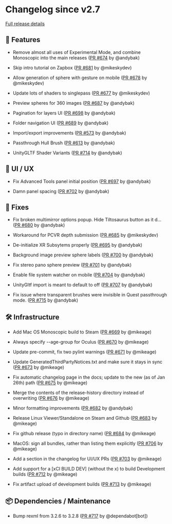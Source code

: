 # Changelog since v2.7

[Full release details](https://github.com/icosa-foundation/open-brush/compare/v2.7...443e32bca24bdc530a9f68786b1d5fbebf53e231)

## 🚀 Features

- Remove almost all uses of Experimental Mode, and combine Monoscopic into the main releases ([PR #674](https://github.com/icosa-foundation/open-brush/pull/674) by @andybak)

- Skip intro tutorial on Zapbox ([PR #681](https://github.com/icosa-foundation/open-brush/pull/681) by @mikeskydev)

- Allow generation of sphere with gesture on mobile ([PR #678](https://github.com/icosa-foundation/open-brush/pull/678) by @mikeskydev)

- Update lots of shaders to singlepass ([PR #677](https://github.com/icosa-foundation/open-brush/pull/677) by @mikeskydev)

- Preview spheres for 360 images ([PR #687](https://github.com/icosa-foundation/open-brush/pull/687) by @andybak)

- Pagination for layers UI ([PR #698](https://github.com/icosa-foundation/open-brush/pull/698) by @andybak)

- Folder navigation UI ([PR #689](https://github.com/icosa-foundation/open-brush/pull/689) by @andybak)

- Import/export improvements ([PR #573](https://github.com/icosa-foundation/open-brush/pull/573) by @andybak)

- Passthrough Hull Brush ([PR #613](https://github.com/icosa-foundation/open-brush/pull/613) by @andybak)

- UnityGLTF Shader Variants ([PR #714](https://github.com/icosa-foundation/open-brush/pull/714) by @andybak)


## 🎨 UI / UX

- Fix Advanced Tools panel initial position ([PR #697](https://github.com/icosa-foundation/open-brush/pull/697) by @andybak)

- Damn panel spacing ([PR #702](https://github.com/icosa-foundation/open-brush/pull/702) by @andybak)


## 🐛 Fixes

- Fix broken multimirror options popup. Hide Tiltosaurus button as it d… ([PR #680](https://github.com/icosa-foundation/open-brush/pull/680) by @andybak)

- Workaround for PCVR depth submission ([PR #685](https://github.com/icosa-foundation/open-brush/pull/685) by @mikeskydev)

- De-initialize XR Subsytems properly ([PR #695](https://github.com/icosa-foundation/open-brush/pull/695) by @andybak)

- Background image preview sphere labels ([PR #700](https://github.com/icosa-foundation/open-brush/pull/700) by @andybak)

- Fix stereo pano sphere preview ([PR #701](https://github.com/icosa-foundation/open-brush/pull/701) by @andybak)

- Enable file system watcher on mobile ([PR #704](https://github.com/icosa-foundation/open-brush/pull/704) by @andybak)

- UnityGltf import is meant to default to off ([PR #707](https://github.com/icosa-foundation/open-brush/pull/707) by @andybak)

- Fix issue where transparent brushes were invisible in Quest passthrough mode. ([PR #715](https://github.com/icosa-foundation/open-brush/pull/715) by @andybak)


## 🛠️ Infrastructure

- Add Mac OS Monoscopic build to Steam ([PR #669](https://github.com/icosa-foundation/open-brush/pull/669) by @mikeage)

- Always specify --age-group for Oculus ([PR #670](https://github.com/icosa-foundation/open-brush/pull/670) by @mikeage)

- Update pre-commit, fix two pylint warnings ([PR #671](https://github.com/icosa-foundation/open-brush/pull/671) by @mikeage)

- Update GeneratedThirdPartyNotices.txt and make sure it stays in sync ([PR #673](https://github.com/icosa-foundation/open-brush/pull/673) by @mikeage)

- Fix automatic changelog page in the docs; update to the new (as of Jan 26th) path ([PR #675](https://github.com/icosa-foundation/open-brush/pull/675) by @mikeage)

- Merge the contents of the release-history directory instead of overwriting ([PR #676](https://github.com/icosa-foundation/open-brush/pull/676) by @mikeage)

- Minor formatting improvements ([PR #682](https://github.com/icosa-foundation/open-brush/pull/682) by @andybak)

- Release Linux Viewer/Standalone on Steam and Github ([PR #683](https://github.com/icosa-foundation/open-brush/pull/683) by @mikeage)

- Fix github release (typo in directory name) ([PR #684](https://github.com/icosa-foundation/open-brush/pull/684) by @mikeage)

- MacOS: sign all bundles, rather than listing them explicitly ([PR #706](https://github.com/icosa-foundation/open-brush/pull/706) by @mikeage)

- Add a section in the changelog for UI/UX PRs ([PR #703](https://github.com/icosa-foundation/open-brush/pull/703) by @mikeage)

- Add support for a [xCI BUILD DEV] (without the x) to build Development builds ([PR #712](https://github.com/icosa-foundation/open-brush/pull/712) by @mikeage)

- Fix artifact upload of development builds ([PR #713](https://github.com/icosa-foundation/open-brush/pull/713) by @mikeage)


## 📦 Dependencies / Maintenance

- Bump rexml from 3.2.6 to 3.2.8 ([PR #717](https://github.com/icosa-foundation/open-brush/pull/717) by @dependabot[bot])





